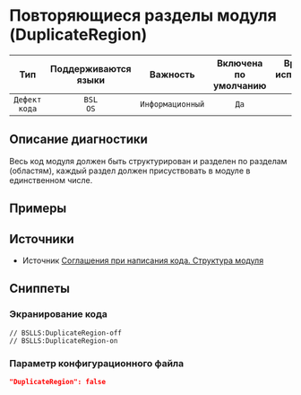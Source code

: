 # Повторяющиеся разделы модуля (DuplicateRegion)

 Тип | Поддерживаются<br>языки | Важность | Включена<br>по умолчанию | Время на<br>исправление (мин) | Тэги 
 :-: | :-: | :-: | :-: | :-: | :-: 
 `Дефект кода` | `BSL`<br>`OS` | `Информационный` | `Да` | `1` | `standard` 

<!-- Блоки выше заполняются автоматически, не трогать -->
## Описание диагностики
<!-- Описание диагностики заполняется вручную. Необходимо понятным языком описать смысл и схему работу -->

Весь код модуля должен быть структурирован и разделен по разделам (областям), каждый раздел должен присуствовать в модуле в единственном числе.

## Примеры
<!-- В данном разделе приводятся примеры, на которые диагностика срабатывает, а также можно привести пример, как можно исправить ситуацию -->

## Источники
<!-- Необходимо указывать ссылки на все источники, из которых почерпнута информация для создания диагностики -->


* Источник [Соглашения при написания кода. Структура модуля](https://its.1c.ru/db/v8std#content:455:hdoc)

## Сниппеты

<!-- Блоки ниже заполняются автоматически, не трогать -->
### Экранирование кода

```bsl
// BSLLS:DuplicateRegion-off
// BSLLS:DuplicateRegion-on
```

### Параметр конфигурационного файла

```json
"DuplicateRegion": false
```
